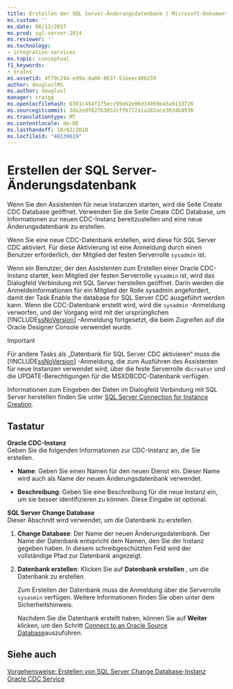 ```yaml
---
title: Erstellen der SQL Server-Änderungsdatenbank | Microsoft-Dokumentation
ms.custom: ''
ms.date: 06/13/2017
ms.prod: sql-server-2014
ms.reviewer: ''
ms.technology:
- integration-services
ms.topic: conceptual
f1_keywords:
- oraIns
ms.assetid: 4f79c24a-e99a-4a06-8637-51eeec406259
author: douglaslMS
ms.author: douglasl
manager: craigg
ms.openlocfilehash: 6381c494f1f5ecc95eb2e06d34959e43a9133726
ms.sourcegitcommit: 3da2edf82763852cff6772a1a282ace3034b4936
ms.translationtype: MT
ms.contentlocale: de-DE
ms.lasthandoff: 10/02/2018
ms.locfileid: "48139619"
---
```

# <a name="create-the-sql-server-change-database"></a>Erstellen der SQL Server-Änderungsdatenbank
  Wenn Sie den Assistenten für neue Instanzen starten, wird die Seite Create CDC Database geöffnet. Verwenden Sie die Seite Create CDC Database, um Informationen zur neuen CDC-Instanz bereitzustellen und eine neue Änderungsdatenbank zu erstellen.  
  
 Wenn Sie eine neue CDC-Datenbank erstellen, wird diese für SQL Server CDC aktiviert. Für diese Aktivierung ist eine Anmeldung durch einen Benutzer erforderlich, der Mitglied der festen Serverrolle `sysadmin` ist.  
  
 Wenn ein Benutzer, der den Assistenten zum Erstellen einer Oracle CDC-Instanz startet, kein Mitglied der festen Serverrolle `sysadmin` ist, wird das Dialogfeld Verbindung mit SQL Server herstellen geöffnet. Darin werden die Anmeldeinformationen für ein Mitglied der Rolle sysadmin angefordert, damit der Task Enable the database for SQL Server CDC ausgeführt werden kann. Wenn die CDC-Datenbank erstellt wird, wird die `sysadmin` -Anmeldung verworfen, und der Vorgang wird mit der ursprünglichen [!INCLUDE[ssNoVersion](../../includes/ssnoversion-md.md)] -Anmeldung fortgesetzt, die beim Zugreifen auf die Oracle Designer Console verwendet wurde.  
  
> [!IMPORTANT]  
>  Für andere Tasks als „Datenbank für SQL Server CDC aktivieren“ muss die [!INCLUDE[ssNoVersion](../../includes/ssnoversion-md.md)] -Anmeldung, die zum Ausführen des Assistenten für neue Instanzen verwendet wird, über die feste Serverrolle `dbcreator` und die UPDATE-Berechtigungen für die MSXDBCDC-Datenbank verfügen.  
  
 Informationen zum Eingeben der Daten im Dialogfeld Verbindung mit SQL Server herstellen finden Sie unter [SQL Server Connection for Instance Creation](sql-server-connection-for-instance-creation.md).  
  
## <a name="options"></a>Tastatur  
 **Oracle CDC-Instanz**  
 Geben Sie die folgenden Informationen zur CDC-Instanz an, die Sie erstellen.  
  
-   **Name**: Geben Sie einen Namen für den neuen Dienst ein. Dieser Name wird auch als Name der neuen Änderungsdatenbank verwendet.  
  
-   **Beschreibung**: Geben Sie eine Beschreibung für die neue Instanz ein, um sie besser identifizieren zu können. Diese Eingabe ist optional.  
  
 **SQL Server Change Database**  
 Dieser Abschnitt wird verwendet, um die Datenbank zu erstellen.  
  
1.  **Change Database**: Der Name der neuen Änderungsdatenbank. Der Name der Datenbank entspricht dem Namen, den Sie der Instanz gegeben haben. In diesem schreibgeschützten Feld wird der vollständige Pfad zur Datenbank angezeigt.  
  
2.  **Datenbank erstellen**: Klicken Sie auf **Datenbank erstellen** , um die Datenbank zu erstellen.  
  
     Zum Erstellen der Datenbank muss die Anmeldung über die Serverrolle `sysasmin` verfügen. Weitere Informationen finden Sie oben unter dem Sicherheitshinweis.  
  
     Nachdem Sie die Datenbank erstellt haben, können Sie auf **Weiter** klicken, um den Schritt [Connect to an Oracle Source Database](connect-to-an-oracle-source-database.md)auszuführen.  
  
## <a name="see-also"></a>Siehe auch  
 [Vorgehensweise: Erstellen von SQL Server Change Database-Instanz](how-to-create-the-sql-server-change-database-instance.md)   
 [Oracle CDC Service](the-oracle-cdc-service.md)  
  
  
